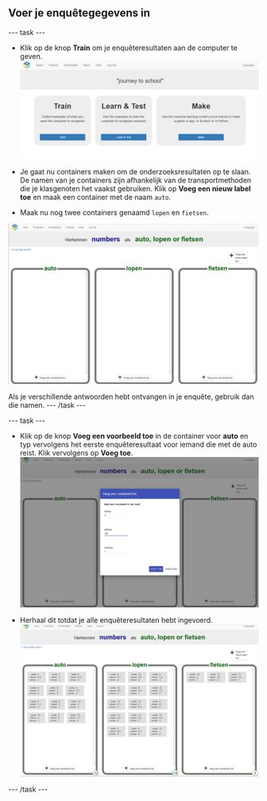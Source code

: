 ## Voer je enquêtegegevens in

\--- task \---
+ Klik op de knop **Train** om je enquêteresultaten aan de computer te geven. ![Train knop](images/train.png)

+ Je gaat nu containers maken om de onderzoeksresultaten op te slaan. De namen van je containers zijn afhankelijk van de transportmethoden die je klasgenoten het vaakst gebruiken. Klik op **Voeg een nieuw label toe** en maak een container met de naam `auto`.

+ Maak nu nog twee containers genaamd `lopen` en `fietsen`.

![Drie lege containers voor auto, lopen en fietsen](images/add-label.png)

Als je verschillende antwoorden hebt ontvangen in je enquête, gebruik dan die namen. \--- /task \---

\--- task \---
+ Klik op de knop **Voeg een voorbeeld toe** in de container voor **auto** en typ vervolgens het eerste enquêteresultaat voor iemand die met de auto reist. Klik vervolgens op **Voeg toe**. ![Voeg een voorbeeld toe pop-upvenster met de waarden leeftijd: 5, afstand: 2.8, vrienden: 1](images/add-example.png)

+ Herhaal dit totdat je alle enquêteresultaten hebt ingevoerd. ![3 containers nu vol met gegevens](images/all-results.png)

\--- /task \---
